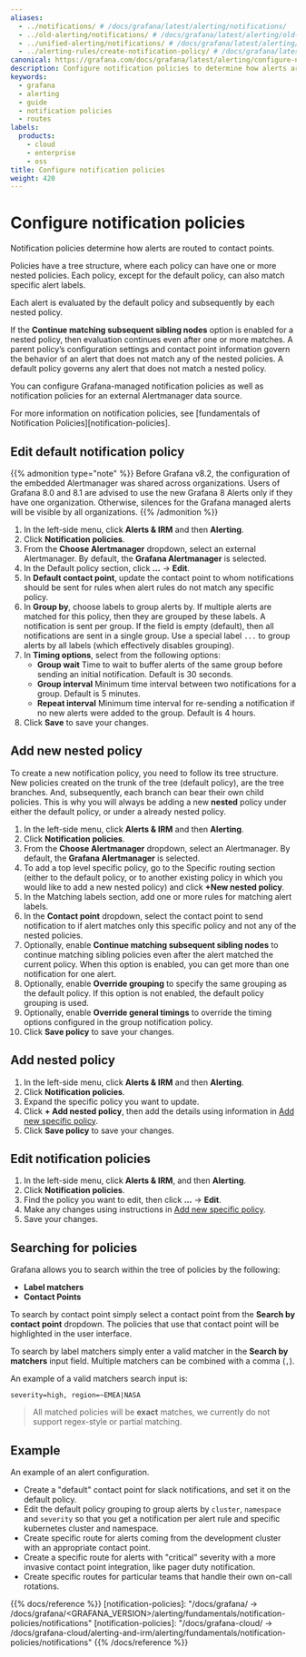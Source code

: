 ```yaml
---
aliases:
  - ../notifications/ # /docs/grafana/latest/alerting/notifications/
  - ../old-alerting/notifications/ # /docs/grafana/latest/alerting/old-alerting/notifications/
  - ../unified-alerting/notifications/ # /docs/grafana/latest/alerting/unified-alerting/notifications/
  - ../alerting-rules/create-notification-policy/ # /docs/grafana/latest/alerting/alerting-rules/create-notification-policy/
canonical: https://grafana.com/docs/grafana/latest/alerting/configure-notifications/create-notification-policy/
description: Configure notification policies to determine how alerts are routed to contact points
keywords:
  - grafana
  - alerting
  - guide
  - notification policies
  - routes
labels:
  products:
    - cloud
    - enterprise
    - oss
title: Configure notification policies
weight: 420
---
```


# Configure notification policies

Notification policies determine how alerts are routed to contact points.

Policies have a tree structure, where each policy can have one or more nested policies. Each policy, except for the default policy, can also match specific alert labels.

Each alert is evaluated by the default policy and subsequently by each nested policy.

If the **Continue matching subsequent sibling nodes** option is enabled for a nested policy, then evaluation continues even after one or more matches. A parent policy’s configuration settings and contact point information govern the behavior of an alert that does not match any of the nested policies. A default policy governs any alert that does not match a nested policy.

You can configure Grafana-managed notification policies as well as notification policies for an external Alertmanager data source.

For more information on notification policies, see [fundamentals of Notification Policies][notification-policies].

## Edit default notification policy

{{% admonition type="note" %}}
Before Grafana v8.2, the configuration of the embedded Alertmanager was shared across organizations. Users of Grafana 8.0 and 8.1 are advised to use the new Grafana 8 Alerts only if they have one organization. Otherwise, silences for the Grafana managed alerts will be visible by all organizations.
{{% /admonition %}}

1. In the left-side menu, click **Alerts & IRM** and then **Alerting**.
1. Click **Notification policies**.
1. From the **Choose Alertmanager** dropdown, select an external Alertmanager. By default, the **Grafana Alertmanager** is selected.
1. In the Default policy section, click **...** -> **Edit**.
1. In **Default contact point**, update the contact point to whom notifications should be sent for rules when alert rules do not match any specific policy.
1. In **Group by**, choose labels to group alerts by. If multiple alerts are matched for this policy, then they are grouped by these labels. A notification is sent per group. If the field is empty (default), then all notifications are sent in a single group. Use a special label `...` to group alerts by all labels (which effectively disables grouping).
1. In **Timing options**, select from the following options:
   - **Group wait** Time to wait to buffer alerts of the same group before sending an initial notification. Default is 30 seconds.
   - **Group interval** Minimum time interval between two notifications for a group. Default is 5 minutes.
   - **Repeat interval** Minimum time interval for re-sending a notification if no new alerts were added to the group. Default is 4 hours.
1. Click **Save** to save your changes.

## Add new nested policy

To create a new notification policy, you need to follow its tree structure. New policies created on the trunk of the tree (default policy), are the tree branches. And, subsequently, each branch can bear their own child policies. This is why you will always be adding a new **nested** policy under either the default policy, or under a already nested policy.

1. In the left-side menu, click **Alerts & IRM** and then **Alerting**.
1. Click **Notification policies**.
1. From the **Choose Alertmanager** dropdown, select an Alertmanager. By default, the **Grafana Alertmanager** is selected.
1. To add a top level specific policy, go to the Specific routing section (either to the default policy, or to another existing policy in which you would like to add a new nested policy) and click **+New nested policy**.
1. In the Matching labels section, add one or more rules for matching alert labels.
1. In the **Contact point** dropdown, select the contact point to send notification to if alert matches only this specific policy and not any of the nested policies.
1. Optionally, enable **Continue matching subsequent sibling nodes** to continue matching sibling policies even after the alert matched the current policy. When this option is enabled, you can get more than one notification for one alert.
1. Optionally, enable **Override grouping** to specify the same grouping as the default policy. If this option is not enabled, the default policy grouping is used.
1. Optionally, enable **Override general timings** to override the timing options configured in the group notification policy.
1. Click **Save policy** to save your changes.

## Add nested policy

1. In the left-side menu, click **Alerts & IRM** and then **Alerting**.
1. Click **Notification policies**.
1. Expand the specific policy you want to update.
1. Click **+ Add nested policy**, then add the details using information in [Add new specific policy](#add-new-nested-policy).
1. Click **Save policy** to save your changes.

## Edit notification policies

1. In the left-side menu, click **Alerts & IRM**, and then **Alerting**.
1. Click **Notification policies**.
1. Find the policy you want to edit, then click **...** -> **Edit**.
1. Make any changes using instructions in [Add new specific policy](#add-new-nested-policy).
1. Save your changes.

## Searching for policies

Grafana allows you to search within the tree of policies by the following:

- **Label matchers**
- **Contact Points**

To search by contact point simply select a contact point from the **Search by contact point** dropdown. The policies that use that contact point will be highlighted in the user interface.

To search by label matchers simply enter a valid matcher in the **Search by matchers** input field. Multiple matchers can be combined with a comma (`,`).

An example of a valid matchers search input is:

`severity=high, region=~EMEA|NASA`

> All matched policies will be **exact** matches, we currently do not support regex-style or partial matching.

## Example

An example of an alert configuration.

- Create a "default" contact point for slack notifications, and set it on the default policy.
- Edit the default policy grouping to group alerts by `cluster`, `namespace` and `severity` so that you get a notification per alert rule and specific kubernetes cluster and namespace.
- Create specific route for alerts coming from the development cluster with an appropriate contact point.
- Create a specific route for alerts with "critical" severity with a more invasive contact point integration, like pager duty notification.
- Create specific routes for particular teams that handle their own on-call rotations.

{{% docs/reference %}}
[notification-policies]: "/docs/grafana/ -> /docs/grafana/<GRAFANA_VERSION>/alerting/fundamentals/notification-policies/notifications"
[notification-policies]: "/docs/grafana-cloud/ -> /docs/grafana-cloud/alerting-and-irm/alerting/fundamentals/notification-policies/notifications"
{{% /docs/reference %}}

